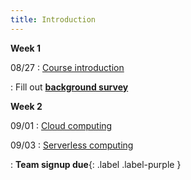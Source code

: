 ```yaml
---
title: Introduction
---
```


**Week 1**

08/27
: [Course introduction]()

: Fill out [**background survey**](https://forms.gle/ZszZC3BZkChptrRy9)



**Week 2**

09/01
: [Cloud computing]()

09/03
: [Serverless computing]() 
  
: **Team signup due**{: .label .label-purple } 

